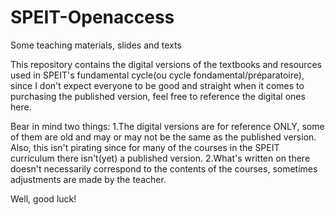 # SPEIT-Openaccess
Some teaching materials, slides and texts

This repository contains the digital versions of the textbooks and resources used in SPEIT's fundamental cycle(ou cycle fondamental/préparatoire), since I don't expect everyone to be good and straight when it comes to purchasing the published version, feel free to reference the digital ones here.

Bear in mind two things:
1.The digital versions are for reference ONLY, some of them are old and may or may not be the same as the published version. Also, this isn't pirating since for many of the courses in the SPEIT curriculum there isn't(yet) a published version.
2.What's written on there doesn't necessarily correspond to the contents of the courses, sometimes adjustments are made by the teacher.

Well, good luck!
